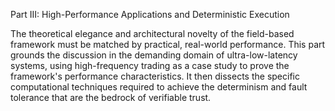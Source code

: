 Part III: High-Performance Applications and Deterministic Execution

The theoretical elegance and architectural novelty of the field-based framework must be matched by practical, real-world performance. This part grounds the discussion in the demanding domain of ultra-low-latency systems, using high-frequency trading as a case study to prove the framework's performance characteristics. It then dissects the specific computational techniques required to achieve the determinism and fault tolerance that are the bedrock of verifiable trust.

